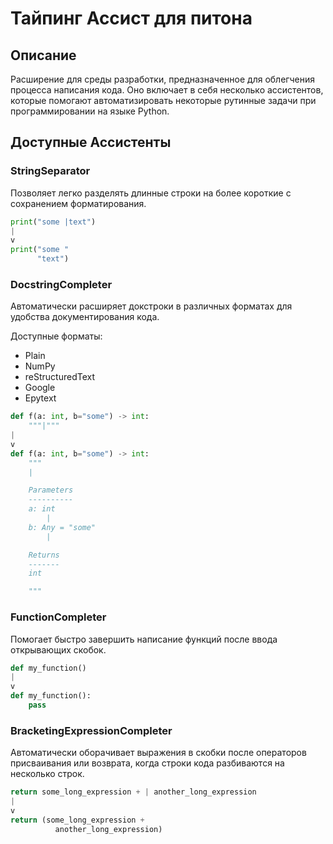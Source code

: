 # Тайпинг Ассист для питона

## Описание

Расширение для среды разработки, предназначенное для облегчения процесса написания кода. Оно включает в себя несколько ассистентов, которые помогают автоматизировать некоторые рутинные задачи при программировании на языке Python.

## Доступные Ассистенты

### StringSeparator

Позволяет легко разделять длинные строки на более короткие с сохранением форматирования.

```python
print("some |text")
|
v
print("some "
      "text")
```

### DocstringCompleter

Автоматически расширяет докстроки в различных форматах для удобства документирования кода.

Доступные форматы:

- Plain
- NumPy
- reStructuredText
- Google
- Epytext

```python
def f(a: int, b="some") -> int:
    """|"""
|
v
def f(a: int, b="some") -> int:
    """
    |

    Parameters
    ----------
    a: int
        |
    b: Any = "some"
        |

    Returns
    -------
    int

    """
```

### FunctionCompleter

Помогает быстро завершить написание функций после ввода открывающих скобок.

```python
def my_function()
|
v
def my_function():
    pass
```

### BracketingExpressionCompleter

Автоматически оборачивает выражения в скобки после операторов присваивания или возврата, когда строки кода разбиваются на несколько строк.

```python
return some_long_expression + | another_long_expression
|
v
return (some_long_expression +
          another_long_expression)
```

